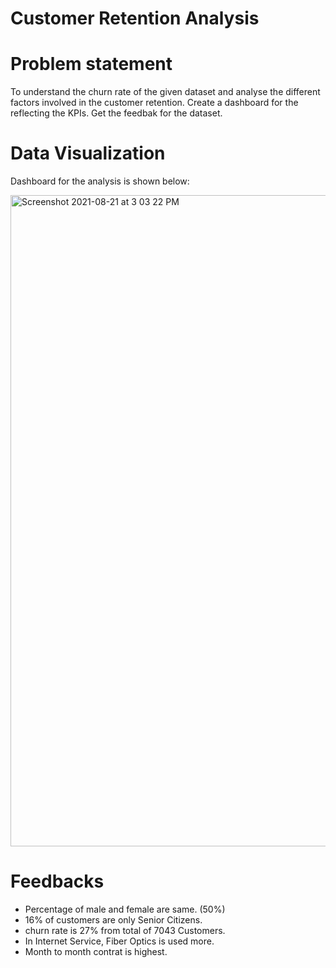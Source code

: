 # Customer Retention Analysis
# Problem statement
To understand the churn rate of the given dataset and analyse the different factors involved in the customer retention.
Create a dashboard for the reflecting the KPIs.
Get the feedbak for the dataset.

# Data Visualization

Dashboard for the analysis is shown below:

<img width="1042" alt="Screenshot 2021-08-21 at 3 03 22 PM" src="https://github.com/sruthi-sru/power-bi/assets/71058362/5d3d8159-6ad0-4dd6-ac43-a386f4481f23">


# Feedbacks

* Percentage of male and female are same. (50%)
* 16% of customers are only Senior Citizens.
* churn rate is 27% from total of 7043 Customers.
* In Internet Service, Fiber Optics is used more.
* Month to month contrat is highest.


